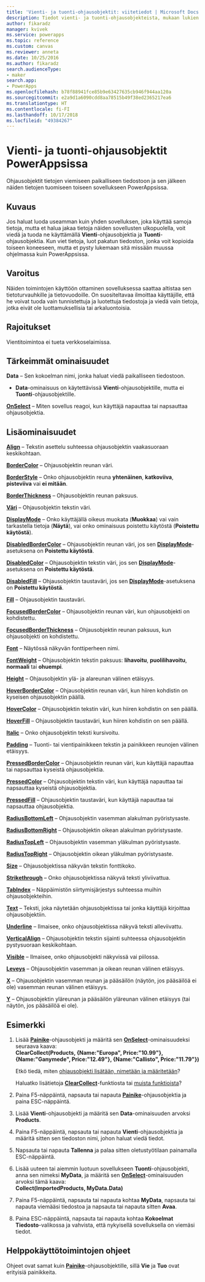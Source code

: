 ```yaml
---
title: 'Vienti- ja tuonti-ohjausobjektit: viitetiedot | Microsoft Docs'
description: Tiedot vienti- ja tuonti-ohjausobjekteista, mukaan lukien ominaisuudet ja esimerkit
author: fikaradz
manager: kvivek
ms.service: powerapps
ms.topic: reference
ms.custom: canvas
ms.reviewer: anneta
ms.date: 10/25/2016
ms.author: fikaradz
search.audienceType:
- maker
search.app:
- PowerApps
ms.openlocfilehash: b78f88941fce85b9e63427635cb946f944aa120a
ms.sourcegitcommit: e2a9d1a6090cdd8aa78515b49f38ed2365217ea6
ms.translationtype: HT
ms.contentlocale: fi-FI
ms.lasthandoff: 10/17/2018
ms.locfileid: "49384267"
---
```

# <a name="export-control-and-import-control-in-powerapps"></a>Vienti- ja tuonti-ohjausobjektit PowerAppsissa
Ohjausobjektit tietojen viemiseen paikalliseen tiedostoon ja sen jälkeen näiden tietojen tuomiseen toiseen sovellukseen PowerAppsissa.

## <a name="description"></a>Kuvaus
Jos haluat luoda useamman kuin yhden sovelluksen, joka käyttää samoja tietoja, mutta et halua jakaa tietoja näiden sovellusten ulkopuolella, voit viedä ja tuoda ne käyttämällä **Vienti**-ohjausobjektia ja **Tuonti**-ohjausobjektia. Kun viet tietoja, luot pakatun tiedoston, jonka voit kopioida toiseen koneeseen, mutta et pysty lukemaan sitä missään muussa ohjelmassa kuin PowerAppsissa.

## <a name="warning"></a>Varoitus
Näiden toimintojen käyttöön ottaminen sovelluksessa saattaa altistaa sen tietoturvauhkille ja tietovuodoille.  On suositeltavaa ilmoittaa käyttäjille, että he voivat tuoda vain tunnistettuja ja luotettuja tiedostoja ja viedä vain tietoja, jotka eivät ole luottamuksellisia tai arkaluontoisia.

## <a name="limitations"></a>Rajoitukset
Vientitoimintoa ei tueta verkkoselaimissa.

## <a name="key-properties"></a>Tärkeimmät ominaisuudet
**Data** – Sen kokoelman nimi, jonka haluat viedä paikalliseen tiedostoon.

* **Data**-ominaisuus on käytettävissä **Vienti**-ohjausobjektille, mutta ei **Tuonti**-ohjausobjektille.

**[OnSelect](properties-core.md)** – Miten sovellus reagoi, kun käyttäjä napauttaa tai napsauttaa ohjausobjektia.

## <a name="additional-properties"></a>Lisäominaisuudet
**[Align](properties-text.md)**  – Tekstin asettelu suhteessa ohjausobjektin vaakasuoraan keskikohtaan.

**[BorderColor](properties-color-border.md)** – Ohjausobjektin reunan väri.

**[BorderStyle](properties-color-border.md)** – Onko ohjausobjektin reuna **yhtenäinen**, **katkoviiva**, **pisteviiva** vai **ei mitään**.

**[BorderThickness](properties-color-border.md)** – Ohjausobjektin reunan paksuus.

**[Väri](properties-color-border.md)**  – Ohjausobjektin tekstin väri.

**[DisplayMode](properties-core.md)** – Onko käyttäjällä oikeus muokata (**Muokkaa**) vai vain tarkastella tietoja (**Näytä**), vai onko ominaisuus poistettu käytöstä (**Poistettu käytöstä**).

**[DisabledBorderColor](properties-color-border.md)** – Ohjausobjektin reunan väri, jos sen **[DisplayMode](properties-core.md)**-asetuksena on **Poistettu käytöstä**.

**[DisabledColor](properties-color-border.md)** – Ohjausobjektin tekstin väri, jos sen **[DisplayMode](properties-core.md)**-asetuksena on **Poistettu käytöstä**.

**[DisabledFill](properties-color-border.md)** – Ohjausobjektin taustaväri, jos sen **[DisplayMode](properties-core.md)**-asetuksena on **Poistettu käytöstä**.

**[Fill](properties-color-border.md)** – Ohjausobjektin taustaväri.

**[FocusedBorderColor](properties-color-border.md)**  – Ohjausobjektin reunan väri, kun ohjausobjekti on kohdistettu.

**[FocusedBorderThickness](properties-color-border.md)** – Ohjausobjektin reunan paksuus, kun ohjausobjekti on kohdistettu.

**[Font](properties-text.md)** – Näytössä näkyvän fonttiperheen nimi.

**[FontWeight](properties-text.md)** – Ohjausobjektin tekstin paksuus: **lihavoitu**, **puolilihavoitu**, **normaali** tai **ohuempi**.

**[Height](properties-size-location.md)** – Ohjausobjektin ylä- ja alareunan välinen etäisyys.

**[HoverBorderColor](properties-color-border.md)** – Ohjausobjektin reunan väri, kun hiiren kohdistin on kyseisen ohjausobjektin päällä.

**[HoverColor](properties-color-border.md)**  – Ohjausobjektin tekstin väri, kun hiiren kohdistin on sen päällä.

**[HoverFill](properties-color-border.md)**  – Ohjausobjektin taustaväri, kun hiiren kohdistin on sen päällä.

**[Italic](properties-text.md)** – Onko ohjausobjektin teksti kursivoitu.

**[Padding](properties-size-location.md)** – Tuonti- tai vientipainikkeen tekstin ja painikkeen reunojen välinen etäisyys.

**[PressedBorderColor](properties-color-border.md)** – Ohjausobjektin reunan väri, kun käyttäjä napauttaa tai napsauttaa kyseistä ohjausobjektia.

**[PressedColor](properties-color-border.md)** – Ohjausobjektin tekstin väri, kun käyttäjä napauttaa tai napsauttaa kyseistä ohjausobjektia.

**[PressedFill](properties-color-border.md)** – Ohjausobjektin taustaväri, kun käyttäjä napauttaa tai napsauttaa ohjausobjektia.

**[RadiusBottomLeft](properties-size-location.md)** – Ohjausobjektin vasemman alakulman pyöristysaste.

**[RadiusBottomRight](properties-size-location.md)** – Ohjausobjektin oikean alakulman pyöristysaste.

**[RadiusTopLeft](properties-size-location.md)** – Ohjausobjektin vasemman yläkulman pyöristysaste.

**[RadiusTopRight](properties-size-location.md)** – Ohjausobjektin oikean yläkulman pyöristysaste.

**[Size](properties-text.md)** – Ohjausobjektissa näkyvän tekstin fonttikoko.

**[Strikethrough](properties-text.md)**  – Onko ohjausobjektissa näkyvä teksti yliviivattua.

**[TabIndex](properties-accessibility.md)** – Näppäimistön siirtymisjärjestys suhteessa muihin ohjausobjekteihin.

**[Text](properties-core.md)**  – Teksti, joka näytetään ohjausobjektissa tai jonka käyttäjä kirjoittaa ohjausobjektiin.

**[Underline](properties-text.md)** – Ilmaisee, onko ohjausobjektissa näkyvä teksti alleviivattu.

**[VerticalAlign](properties-text.md)** – Ohjausobjektin tekstin sijainti suhteessa ohjausobjektin pystysuoraan keskikohtaan.

**[Visible](properties-core.md)** – Ilmaisee, onko ohjausobjekti näkyvissä vai piilossa.

**[Leveys](properties-size-location.md)** – Ohjausobjektin vasemman ja oikean reunan välinen etäisyys.

**[X](properties-size-location.md)** – Ohjausobjektin vasemman reunan ja pääsäilön (näytön, jos pääsäilöä ei ole) vasemman reunan välinen etäisyys.

**[Y](properties-size-location.md)** – Ohjausobjektin yläreunan ja pääsäilön yläreunan välinen etäisyys (tai näytön, jos pääsäilöä ei ole).

## <a name="example"></a>Esimerkki
1. Lisää **[Painike](control-button.md)**-ohjausobjekti ja määritä sen **[OnSelect](properties-core.md)**-ominaisuudeksi seuraava kaava:
   <br>**ClearCollect(Products, {Name:"Europa", Price:"10.99"}, {Name:"Ganymede", Price:"12.49"}, {Name:"Callisto", Price:"11.79"})**
   
    Etkö tiedä, miten [ohjausobjekti lisätään, nimetään ja määritetään](../add-configure-controls.md)?
   
    Haluatko lisätietoja **[ClearCollect](../functions/function-clear-collect-clearcollect.md)**-funktiosta tai [muista funktioista](../formula-reference.md)?
2. Paina F5-näppäintä, napsauta tai napauta **[Painike](control-button.md)**-ohjausobjektia ja paina ESC-näppäintä.
3. Lisää **Vienti**-ohjausobjekti ja määritä sen **Data**-ominaisuuden arvoksi **Products**.
4. Paina F5-näppäintä, napsauta tai napauta **Vienti**-ohjausobjektia ja määritä sitten sen tiedoston nimi, johon haluat viedä tiedot.
5. Napsauta tai napauta **Tallenna** ja palaa sitten oletustyötilaan painamalla ESC-näppäintä.
6. Lisää uuteen tai aiemmin luotuun sovellukseen **Tuonti**-ohjausobjekti, anna sen nimeksi **MyData**, ja määritä sen **[OnSelect](properties-core.md)**-ominaisuuden arvoksi tämä kaava:<br>
   **Collect(ImportedProducts, MyData.Data)**
7. Paina F5-näppäintä, napsauta tai napauta kohtaa **MyData**, napsauta tai napauta viemääsi tiedostoa ja napsauta tai napauta sitten **Avaa**.
8. Paina ESC-näppäintä, napsauta tai napauta kohtaa **Kokoelmat** **Tiedosto**-valikossa ja vahvista, että nykyisellä sovelluksella on viemäsi tiedot.


## <a name="accessibility-guidelines"></a>Helppokäyttötoimintojen ohjeet
Ohjeet ovat samat kuin **[Painike](control-button.md)**-ohjausobjektille, sillä **Vie** ja **Tuo** ovat erityisiä painikkeita.
